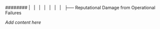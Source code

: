 ######## |   |   |   |   |   |   |   ├── Reputational Damage from Operational Failures

*Add content here*